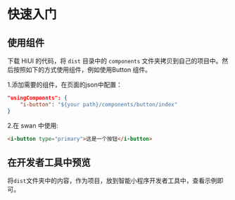 # 快速入门     
## 使用组件
下载 HiUI 的代码，将 `dist` 目录中的 `components` 文件夹拷贝到自己的项目中。然后按照如下的方式使用组件，例如使用Button 组件。  

1.添加需要的组件，在页面的json中配置：  

```json   
"usingComponnts": {
    "i-button": "${your path}/components/button/index"
} 
```

2.在 swan 中使用:  

```html 
<i-button type="primary">这是一个按钮</i-button> 
``` 

## 在开发者工具中预览  
将`dist`文件夹中的内容，作为项目，放到智能小程序开发者工具中，查看示例即可。  
